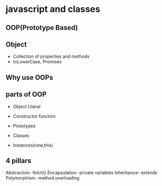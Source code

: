 # javascript and classes

## OOP(Prototype Based)


## Object
- Collection of properties and methods
- toLowerCase, Promises

## Why use OOPs

## parts of OOP
- Object Literal


- Constructor function
- Prototypes
- Classes
- Instances(new,this)


## 4 pillars
Abstraction- fetch()
Encapsulation- private variables
Inheritance- extends
Polymorphism- method overloading